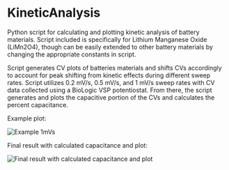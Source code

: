 # KineticAnalysis
Python script for calculating and plotting kinetic analysis of battery materials. Script included is specifically for Lithium Manganese Oxide (LiMn2O4), though can be easily extended to other battery materials by changing the appropriate constants in script.

Script generates CV plots of batteries materials and shifts CVs accordingly to account for peak shifting from kinetic effects during different sweep rates. Script utilizes 0.2 mV/s, 0.5 mV/s, and 1 mV/s sweep rates with CV data collected using a BioLogic VSP potentiostat. From there, the script generates and plots the capacitive portion of the CVs and calculates the percent capacitance.

Example plot:

![Example 1mVs](https://user-images.githubusercontent.com/17757035/29955642-ef4cbce0-8e95-11e7-9016-22a4f4f16be1.PNG)

Final result with calculated capacitance and plot:

![Final result with calculated capacitance and plot](https://user-images.githubusercontent.com/17757035/29955645-ef54c5fc-8e95-11e7-8d5f-c1714f4d59ae.PNG)
